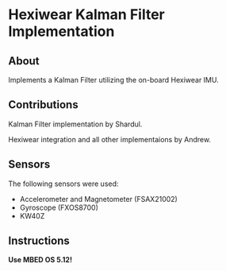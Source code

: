 # Hexiwear Kalman Filter Implementation

## About

Implements a Kalman Filter utilizing the on-board
Hexiwear IMU.

## Contributions

Kalman Filter implementation by Shardul.

Hexiwear integration and all other implementaions by Andrew.

## Sensors

The following sensors were used:
- Accelerometer and Magnetometer (FSAX21002)
- Gyroscope (FXOS8700)
- KW40Z

## Instructions

**Use MBED OS 5.12!**
